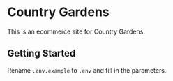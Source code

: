 # Country Gardens

This is an ecommerce site for Country Gardens.

## Getting Started

Rename `.env.example` to `.env` and fill in the parameters.
